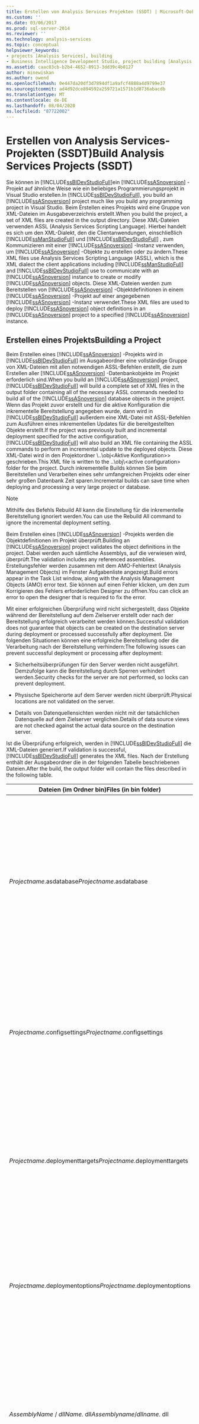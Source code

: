 ```yaml
---
title: Erstellen von Analysis Services Projekten (SSDT) | Microsoft-Dokumentation
ms.custom: ''
ms.date: 03/06/2017
ms.prod: sql-server-2014
ms.reviewer: ''
ms.technology: analysis-services
ms.topic: conceptual
helpviewer_keywords:
- projects [Analysis Services], building
- Business Intelligence Development Studio, project building [Analysis Services]
ms.assetid: caac03cb-b2b4-4652-8913-3dd39c4b0127
author: minewiskan
ms.author: owend
ms.openlocfilehash: 0e447da20df3d7894df1a9afcf4888a4d9799e37
ms.sourcegitcommit: ad4d92dce894592a259721a1571b1d8736abacdb
ms.translationtype: MT
ms.contentlocale: de-DE
ms.lasthandoff: 08/04/2020
ms.locfileid: "87722002"
---
```

# <a name="build-analysis-services-projects-ssdt"></a><span data-ttu-id="2f7e4-102">Erstellen von Analysis Services-Projekten (SSDT)</span><span class="sxs-lookup"><span data-stu-id="2f7e4-102">Build Analysis Services Projects (SSDT)</span></span>
  <span data-ttu-id="2f7e4-103">Sie können in [!INCLUDE[ssBIDevStudioFull](../../includes/ssbidevstudiofull-md.md)]ein [!INCLUDE[ssASnoversion](../../includes/ssasnoversion-md.md)] -Projekt auf ähnliche Weise wie ein beliebiges Programmierungsprojekt in Visual Studio erstellen.</span><span class="sxs-lookup"><span data-stu-id="2f7e4-103">In [!INCLUDE[ssBIDevStudioFull](../../includes/ssbidevstudiofull-md.md)], you build an [!INCLUDE[ssASnoversion](../../includes/ssasnoversion-md.md)] project much like you build any programming project in Visual Studio.</span></span> <span data-ttu-id="2f7e4-104">Beim Erstellen eines Projekts wird eine Gruppe von XML-Dateien im Ausgabeverzeichnis erstellt.</span><span class="sxs-lookup"><span data-stu-id="2f7e4-104">When you build the project, a set of XML files are created in the output directory.</span></span> <span data-ttu-id="2f7e4-105">Diese XML-Dateien verwenden ASSL (Analysis Services Scripting Language). Hierbei handelt es sich um den XML-Dialekt, den die Clientanwendungen, einschließlich [!INCLUDE[ssManStudioFull](../../includes/ssmanstudiofull-md.md)] und [!INCLUDE[ssBIDevStudioFull](../../includes/ssbidevstudiofull-md.md)] , zum Kommunizieren mit einer [!INCLUDE[ssASnoversion](../../includes/ssasnoversion-md.md)] -Instanz verwenden, um [!INCLUDE[ssASnoversion](../../includes/ssasnoversion-md.md)] -Objekte zu erstellen oder zu ändern.</span><span class="sxs-lookup"><span data-stu-id="2f7e4-105">These XML files use Analysis Services Scripting Language (ASSL), which is the XML dialect the client applications including [!INCLUDE[ssManStudioFull](../../includes/ssmanstudiofull-md.md)] and [!INCLUDE[ssBIDevStudioFull](../../includes/ssbidevstudiofull-md.md)] use to communicate with an [!INCLUDE[ssASnoversion](../../includes/ssasnoversion-md.md)] instance to create or modify [!INCLUDE[ssASnoversion](../../includes/ssasnoversion-md.md)] objects.</span></span> <span data-ttu-id="2f7e4-106">Diese XML-Dateien werden zum Bereitstellen von [!INCLUDE[ssASnoversion](../../includes/ssasnoversion-md.md)] -Objektdefinitionen in einem [!INCLUDE[ssASnoversion](../../includes/ssasnoversion-md.md)] -Projekt auf einer angegebenen [!INCLUDE[ssASnoversion](../../includes/ssasnoversion-md.md)] -Instanz verwendet.</span><span class="sxs-lookup"><span data-stu-id="2f7e4-106">These XML files are used to deploy [!INCLUDE[ssASnoversion](../../includes/ssasnoversion-md.md)] object definitions in an [!INCLUDE[ssASnoversion](../../includes/ssasnoversion-md.md)] project to a specified [!INCLUDE[ssASnoversion](../../includes/ssasnoversion-md.md)] instance.</span></span>  
  
## <a name="building-a-project"></a><span data-ttu-id="2f7e4-107">Erstellen eines Projekts</span><span class="sxs-lookup"><span data-stu-id="2f7e4-107">Building a Project</span></span>  
 <span data-ttu-id="2f7e4-108">Beim Erstellen eines [!INCLUDE[ssASnoversion](../../includes/ssasnoversion-md.md)] -Projekts wird in [!INCLUDE[ssBIDevStudioFull](../../includes/ssbidevstudiofull-md.md)] im Ausgabeordner eine vollständige Gruppe von XML-Dateien mit allen notwendigen ASSL-Befehlen erstellt, die zum Erstellen aller [!INCLUDE[ssASnoversion](../../includes/ssasnoversion-md.md)] -Datenbankobjekte im Projekt erforderlich sind.</span><span class="sxs-lookup"><span data-stu-id="2f7e4-108">When you build an [!INCLUDE[ssASnoversion](../../includes/ssasnoversion-md.md)] project, [!INCLUDE[ssBIDevStudioFull](../../includes/ssbidevstudiofull-md.md)] will build a complete set of XML files in the output folder containing all of the necessary ASSL commands needed to build all of the [!INCLUDE[ssASnoversion](../../includes/ssasnoversion-md.md)] database objects in the project.</span></span> <span data-ttu-id="2f7e4-109">Wenn das Projekt zuvor erstellt und für die aktive Konfiguration die inkrementelle Bereitstellung angegeben wurde, dann wird in [!INCLUDE[ssBIDevStudioFull](../../includes/ssbidevstudiofull-md.md)] außerdem eine XML-Datei mit ASSL-Befehlen zum Ausführen eines inkrementellen Updates für die bereitgestellten Objekte erstellt.</span><span class="sxs-lookup"><span data-stu-id="2f7e4-109">If the project was previously built and incremental deployment specified for the active configuration, [!INCLUDE[ssBIDevStudioFull](../../includes/ssbidevstudiofull-md.md)] will also build an XML file containing the ASSL commands to perform an incremental update to the deployed objects.</span></span> <span data-ttu-id="2f7e4-110">Diese XML-Datei wird in den Projektordner \\..\obj\<Aktive Konfiguration>\> geschrieben.</span><span class="sxs-lookup"><span data-stu-id="2f7e4-110">This XML file is written to the ..\obj\\<active configuration\> folder for the project.</span></span> <span data-ttu-id="2f7e4-111">Durch inkrementelle Builds können Sie beim Bereitstellen und Verarbeiten eines sehr umfangreichen Projekts oder einer sehr großen Datenbank Zeit sparen.</span><span class="sxs-lookup"><span data-stu-id="2f7e4-111">Incremental builds can save time when deploying and processing a very large project or database.</span></span>  
  
> [!NOTE]  
>  <span data-ttu-id="2f7e4-112">Mithilfe des Befehls Rebuild All kann die Einstellung für die inkrementelle Bereitstellung ignoriert werden.</span><span class="sxs-lookup"><span data-stu-id="2f7e4-112">You can use the Rebuild All command to ignore the incremental deployment setting.</span></span>  
  
 <span data-ttu-id="2f7e4-113">Beim Erstellen eines [!INCLUDE[ssASnoversion](../../includes/ssasnoversion-md.md)] -Projekts werden die Objektdefinitionen im Projekt überprüft.</span><span class="sxs-lookup"><span data-stu-id="2f7e4-113">Building an [!INCLUDE[ssASnoversion](../../includes/ssasnoversion-md.md)] project validates the object definitions in the project.</span></span> <span data-ttu-id="2f7e4-114">Dabei werden auch sämtliche Assemblys, auf die verwiesen wird, überprüft.</span><span class="sxs-lookup"><span data-stu-id="2f7e4-114">The validation includes any referenced assemblies.</span></span> <span data-ttu-id="2f7e4-115">Erstellungsfehler werden zusammen mit dem AMO-Fehlertext (Analysis Management Objects) im Fenster Aufgabenliste angezeigt.</span><span class="sxs-lookup"><span data-stu-id="2f7e4-115">Build errors appear in the Task List window, along with the Analysis Management Objects (AMO) error text.</span></span> <span data-ttu-id="2f7e4-116">Sie können auf einen Fehler klicken, um den zum Korrigieren des Fehlers erforderlichen Designer zu öffnen.</span><span class="sxs-lookup"><span data-stu-id="2f7e4-116">You can click an error to open the designer that is required to fix the error.</span></span>  
  
 <span data-ttu-id="2f7e4-117">Mit einer erfolgreichen Überprüfung wird nicht sichergestellt, dass Objekte während der Bereitstellung auf dem Zielserver erstellt oder nach der Bereitstellung erfolgreich verarbeitet werden können.</span><span class="sxs-lookup"><span data-stu-id="2f7e4-117">Successful validation does not guarantee that objects can be created on the destination server during deployment or processed successfully after deployment.</span></span> <span data-ttu-id="2f7e4-118">Die folgenden Situationen können eine erfolgreiche Bereitstellung oder die Verarbeitung nach der Bereitstellung verhindern:</span><span class="sxs-lookup"><span data-stu-id="2f7e4-118">The following issues can prevent successful deployment or processing after deployment:</span></span>  
  
-   <span data-ttu-id="2f7e4-119">Sicherheitsüberprüfungen für den Server werden nicht ausgeführt. Demzufolge kann die Bereitstellung durch Sperren verhindert werden.</span><span class="sxs-lookup"><span data-stu-id="2f7e4-119">Security checks for the server are not performed, so locks can prevent deployment.</span></span>  
  
-   <span data-ttu-id="2f7e4-120">Physische Speicherorte auf dem Server werden nicht überprüft.</span><span class="sxs-lookup"><span data-stu-id="2f7e4-120">Physical locations are not validated on the server.</span></span>  
  
-   <span data-ttu-id="2f7e4-121">Details von Datenquellensichten werden nicht mit der tatsächlichen Datenquelle auf dem Zielserver verglichen.</span><span class="sxs-lookup"><span data-stu-id="2f7e4-121">Details of data source views are not checked against the actual data source on the destination server.</span></span>  
  
 <span data-ttu-id="2f7e4-122">Ist die Überprüfung erfolgreich, werden in [!INCLUDE[ssBIDevStudioFull](../../includes/ssbidevstudiofull-md.md)] die XML-Dateien generiert.</span><span class="sxs-lookup"><span data-stu-id="2f7e4-122">If validation is successful, [!INCLUDE[ssBIDevStudioFull](../../includes/ssbidevstudiofull-md.md)] generates the XML files.</span></span> <span data-ttu-id="2f7e4-123">Nach der Erstellung enthält der Ausgabeordner die in der folgenden Tabelle beschriebenen Dateien.</span><span class="sxs-lookup"><span data-stu-id="2f7e4-123">After the build, the output folder will contain the files described in the following table.</span></span>  
  
|<span data-ttu-id="2f7e4-124">Dateien (im Ordner bin)</span><span class="sxs-lookup"><span data-stu-id="2f7e4-124">Files (in bin folder)</span></span>|<span data-ttu-id="2f7e4-125">BESCHREIBUNG</span><span class="sxs-lookup"><span data-stu-id="2f7e4-125">Description</span></span>|  
|-----------------------------|-----------------|  
|<span data-ttu-id="2f7e4-126">*Projectname*.asdatabase</span><span class="sxs-lookup"><span data-stu-id="2f7e4-126">*Projectname*.asdatabase</span></span>|<span data-ttu-id="2f7e4-127">Enthält die ASSL-Elemente, die die Metadaten für die Objekte des [!INCLUDE[ssASnoversion](../../includes/ssasnoversion-md.md)] -Projekts in einer Bereitstellungsskriptdatei definieren.</span><span class="sxs-lookup"><span data-stu-id="2f7e4-127">Contains the ASSL elements that define metadata for the objects in the [!INCLUDE[ssASnoversion](../../includes/ssasnoversion-md.md)] project in a deployment script file.</span></span> <span data-ttu-id="2f7e4-128">Diese Datei wird von der Bereitstellungs-Engine zum Bereitstellen der Objekte in einer [!INCLUDE[ssASnoversion](../../includes/ssasnoversion-md.md)]-Datenbank verwendet.</span><span class="sxs-lookup"><span data-stu-id="2f7e4-128">This file is used by the deployment engine to deploy the objects to an [!INCLUDE[ssASnoversion](../../includes/ssasnoversion-md.md)] database.</span></span>|  
|<span data-ttu-id="2f7e4-129">*Projectname*.configsettings</span><span class="sxs-lookup"><span data-stu-id="2f7e4-129">*Projectname*.configsettings</span></span>|<span data-ttu-id="2f7e4-130">Enthält während der Bereitstellung verwendete Konfigurationseinstellungen, die Sie direkt oder im Bereitstellungs-Assistenten für [!INCLUDE[ssASnoversion](../../includes/ssasnoversion-md.md)] ändern können (z. B. die Verbindungszeichenfolge für die Datenquellen).</span><span class="sxs-lookup"><span data-stu-id="2f7e4-130">Contains configuration settings using during deployment that you can modify directly or in the [!INCLUDE[ssASnoversion](../../includes/ssasnoversion-md.md)] Deployment Wizard (for example, the connection string for the data sources).</span></span>|  
|<span data-ttu-id="2f7e4-131">*Projectname*.deploymenttargets</span><span class="sxs-lookup"><span data-stu-id="2f7e4-131">*Projectname*.deploymenttargets</span></span>|<span data-ttu-id="2f7e4-132">Enthält die während der Bereitstellung verwendeten Zieleinstellungen, die Sie direkt oder im Bereitstellungs-Assistenten für [!INCLUDE[ssASnoversion](../../includes/ssasnoversion-md.md)] ändern können (z. B. den Server- und Datenbanknamen).</span><span class="sxs-lookup"><span data-stu-id="2f7e4-132">Contains the destination settings used during deployment that you can modify directly or in the [!INCLUDE[ssASnoversion](../../includes/ssasnoversion-md.md)] Deployment Wizard (for example, the server and database names)</span></span>|  
|<span data-ttu-id="2f7e4-133">*Projectname*.deploymentoptions</span><span class="sxs-lookup"><span data-stu-id="2f7e4-133">*Projectname*.deploymentoptions</span></span>|<span data-ttu-id="2f7e4-134">Enthält verschiedene während der Bereitstellung verwendete Optionseinstellungen, die Sie direkt oder im Bereitstellungs-Assistenten für [!INCLUDE[ssASnoversion](../../includes/ssasnoversion-md.md)] ändern können (z. B. Speicherorte).</span><span class="sxs-lookup"><span data-stu-id="2f7e4-134">Contain various option settings used during deployment that you can modify directly or in the [!INCLUDE[ssASnoversion](../../includes/ssasnoversion-md.md)] Deployment Wizard (for example, storage locations)</span></span>|  
|<span data-ttu-id="2f7e4-135">*AssemblyName* / *dllName.* dll</span><span class="sxs-lookup"><span data-stu-id="2f7e4-135">*Assemblyname*/*dllname.* dll</span></span>|<span data-ttu-id="2f7e4-136">Separate Ordner für jede Assembly, auf die verwiesen wird. In jedem Ordner sind jeweils die DLL für die Assembly, sämtliche Assemblys, auf die verwiesen wird, und sämtliche zugeordneten PDB-Dateien für Ausgabedebuginformationen enthalten.</span><span class="sxs-lookup"><span data-stu-id="2f7e4-136">Separate folders for each referenced assembly; each folder contains the DLL for the assembly, any referenced assembly, and any associated .pdb files for output debug information.</span></span>|  
  
|<span data-ttu-id="2f7e4-137">Dateien (im Ordner obj)</span><span class="sxs-lookup"><span data-stu-id="2f7e4-137">Files (in obj folder)</span></span>|<span data-ttu-id="2f7e4-138">BESCHREIBUNG</span><span class="sxs-lookup"><span data-stu-id="2f7e4-138">Description</span></span>|  
|-----------------------------|-----------------|  
|<span data-ttu-id="2f7e4-139">\<Configuration Name>\LastBuilt.xml</span><span class="sxs-lookup"><span data-stu-id="2f7e4-139">\<Configuration Name>\LastBuilt.xml</span></span>|<span data-ttu-id="2f7e4-140">Enthält den Zeitstempel und den Hashcode, der den Zeitpunkt identifiziert, als das [!INCLUDE[ssASnoversion](../../includes/ssasnoversion-md.md)] -Projekt zum letzten Mal erstellt wurde.</span><span class="sxs-lookup"><span data-stu-id="2f7e4-140">Contains the time stamp and hash code that identifies the last time the [!INCLUDE[ssASnoversion](../../includes/ssasnoversion-md.md)] project was built.</span></span>|  
  
 <span data-ttu-id="2f7e4-141">Diese XML-Dateien enthalten keine \<Create> -und- \<Alter> Tags, die während der Bereitstellung erstellt werden.</span><span class="sxs-lookup"><span data-stu-id="2f7e4-141">These XML files do not contain \<Create> and \<Alter> tags, which are constructed during deployment.</span></span>  
  
 <span data-ttu-id="2f7e4-142">Assemblys, auf die verwiesen wird (hiervon ausgeschlossen sind Assemblys des Standardsystems und [!INCLUDE[ssASnoversion](../../includes/ssasnoversion-md.md)] -Assemblys), werden ebenfalls in das Ausgabeverzeichnis kopiert.</span><span class="sxs-lookup"><span data-stu-id="2f7e4-142">Referenced assemblies (excluding standard system and [!INCLUDE[ssASnoversion](../../includes/ssasnoversion-md.md)] assemblies) are also copied to the output directory.</span></span> <span data-ttu-id="2f7e4-143">Wenn Verweise auf andere Projekte einer Projektmappe vorhanden sind, werden diese Projekte als Erstes erstellt, jeweils mit der entsprechenden Projektkonfiguration und den über die Projektverweise erstellten Erstellungsabhängigkeiten. Anschließend werden sie in den Projektausgabeordner kopiert.</span><span class="sxs-lookup"><span data-stu-id="2f7e4-143">When references are to other projects in a solution, those projects are built first, using the appropriate project configuration and build dependencies established by the project references, and then are copied to the project output folder.</span></span>  
  
## <a name="see-also"></a><span data-ttu-id="2f7e4-144">Weitere Informationen</span><span class="sxs-lookup"><span data-stu-id="2f7e4-144">See Also</span></span>  
 <span data-ttu-id="2f7e4-145">[Analysis Services Skriptsprache &#40;ASSL&#41; Referenz](https://docs.microsoft.com/bi-reference/assl/analysis-services-scripting-language-assl-for-xmla) </span><span class="sxs-lookup"><span data-stu-id="2f7e4-145">[Analysis Services Scripting Language &#40;ASSL&#41; Reference](https://docs.microsoft.com/bi-reference/assl/analysis-services-scripting-language-assl-for-xmla) </span></span>  
 [<span data-ttu-id="2f7e4-146">Bereitstellen von Analysis Services-Projekten &#40;SSDT&#41;</span><span class="sxs-lookup"><span data-stu-id="2f7e4-146">Deploy Analysis Services Projects &#40;SSDT&#41;</span></span>](deploy-analysis-services-projects-ssdt.md)  
  
  
